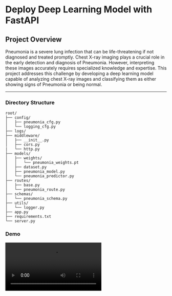 # Deploy Deep Learning Model with FastAPI
## Project Overview

Pneumonia is a severe lung infection that can be life-threatening if not diagnosed and treated promptly. Chest X-ray imaging plays a crucial role in the early detection and diagnosis of Pneumonia. However, interpreting these images accurately requires specialized knowledge and expertise. This project addresses this challenge by developing a deep learning model capable of analyzing chest X-ray images and classifying them as either showing signs of Pneumonia or being normal.

---

### Directory Structure
```
root/
├── config/
│   ├── pneumonia_cfg.py
│   └── logging_cfg.py
├── logs/
├── middleware/
│   ├── __init__.py
│   ├── cors.py
|   └── http.py
├── models/
│   ├── weights/
│   │   └── pneumonia_weights.pt
│   ├── dataset.py
│   ├── pneumonia_model.py
│   └── pneumonia_predictor.py
├── routes/
│   ├── base.py
│   └── pneumonia_route.py
├── schemas/
│   └── pneumonia_schema.py
├── utils/
│   └── logger.py
├── app.py
├── requirements.txt
└── server.py

```
### Demo
![Video](assets/demo.mp4)